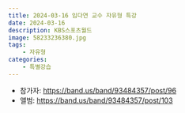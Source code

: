 ```yaml
---
title: 2024-03-16 임다연 교수 자유형 특강
date: 2024-03-16
description: KBS스포츠월드
image: 58233236380.jpg
tags:
    - 자유형
categories:
    - 특별강습
---
```


- 참가자: https://band.us/band/93484357/post/96
- 앨범: https://band.us/band/93484357/post/103